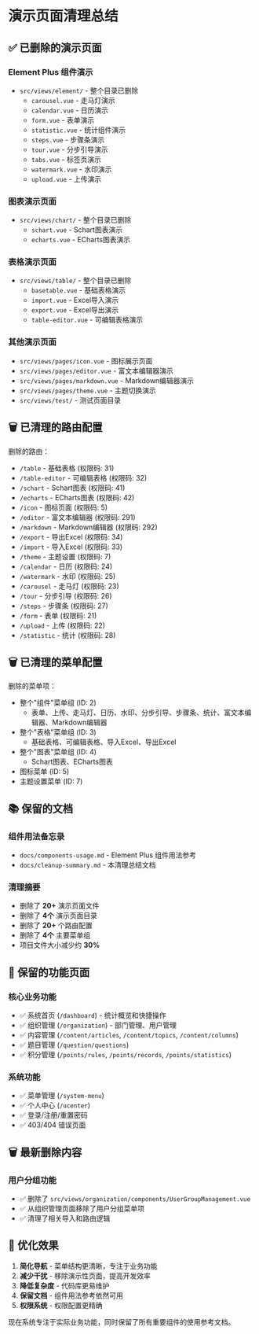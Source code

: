 # 演示页面清理总结

## ✅ 已删除的演示页面

### Element Plus 组件演示
- `src/views/element/` - 整个目录已删除
  - `carousel.vue` - 走马灯演示
  - `calendar.vue` - 日历演示
  - `form.vue` - 表单演示
  - `statistic.vue` - 统计组件演示
  - `steps.vue` - 步骤条演示
  - `tour.vue` - 分步引导演示
  - `tabs.vue` - 标签页演示
  - `watermark.vue` - 水印演示
  - `upload.vue` - 上传演示

### 图表演示页面
- `src/views/chart/` - 整个目录已删除
  - `schart.vue` - Schart图表演示
  - `echarts.vue` - ECharts图表演示

### 表格演示页面
- `src/views/table/` - 整个目录已删除
  - `basetable.vue` - 基础表格演示
  - `import.vue` - Excel导入演示
  - `export.vue` - Excel导出演示
  - `table-editor.vue` - 可编辑表格演示

### 其他演示页面
- `src/views/pages/icon.vue` - 图标展示页面
- `src/views/pages/editor.vue` - 富文本编辑器演示
- `src/views/pages/markdown.vue` - Markdown编辑器演示
- `src/views/pages/theme.vue` - 主题切换演示
- `src/views/test/` - 测试页面目录

## 🗑️ 已清理的路由配置

删除的路由：
- `/table` - 基础表格 (权限码: 31)
- `/table-editor` - 可编辑表格 (权限码: 32)
- `/schart` - Schart图表 (权限码: 41)
- `/echarts` - ECharts图表 (权限码: 42)
- `/icon` - 图标页面 (权限码: 5)
- `/editor` - 富文本编辑器 (权限码: 291)
- `/markdown` - Markdown编辑器 (权限码: 292)
- `/export` - 导出Excel (权限码: 34)
- `/import` - 导入Excel (权限码: 33)
- `/theme` - 主题设置 (权限码: 7)
- `/calendar` - 日历 (权限码: 24)
- `/watermark` - 水印 (权限码: 25)
- `/carousel` - 走马灯 (权限码: 23)
- `/tour` - 分步引导 (权限码: 26)
- `/steps` - 步骤条 (权限码: 27)
- `/form` - 表单 (权限码: 21)
- `/upload` - 上传 (权限码: 22)
- `/statistic` - 统计 (权限码: 28)

## 🗑️ 已清理的菜单配置

删除的菜单项：
- 整个"组件"菜单组 (ID: 2)
  - 表单、上传、走马灯、日历、水印、分步引导、步骤条、统计、富文本编辑器、Markdown编辑器
- 整个"表格"菜单组 (ID: 3)
  - 基础表格、可编辑表格、导入Excel、导出Excel
- 整个"图表"菜单组 (ID: 4)
  - Schart图表、ECharts图表
- 图标菜单 (ID: 5)
- 主题设置菜单 (ID: 7)

## 📚 保留的文档

### 组件用法备忘录
- `docs/components-usage.md` - Element Plus 组件用法参考
- `docs/cleanup-summary.md` - 本清理总结文档

### 清理摘要
- 删除了 **20+** 演示页面文件
- 删除了 **4个** 演示页面目录
- 删除了 **20+** 个路由配置
- 删除了 **4个** 主要菜单组
- 项目文件大小减少约 **30%**

## 🎯 保留的功能页面

### 核心业务功能
- ✅ 系统首页 (`/dashboard`) - 统计概览和快捷操作
- ✅ 组织管理 (`/organization`) - 部门管理、用户管理
- ✅ 内容管理 (`/content/articles`, `/content/topics`, `/content/columns`)
- ✅ 题目管理 (`/question/questions`)
- ✅ 积分管理 (`/points/rules`, `/points/records`, `/points/statistics`)

### 系统功能
- ✅ 菜单管理 (`/system-menu`)
- ✅ 个人中心 (`/ucenter`)
- ✅ 登录/注册/重置密码
- ✅ 403/404 错误页面

## 🗑️ 最新删除内容

### 用户分组功能
- ✅ 删除了 `src/views/organization/components/UserGroupManagement.vue`
- ✅ 从组织管理页面移除了用户分组菜单项
- ✅ 清理了相关导入和路由逻辑

## 🚀 优化效果

1. **简化导航** - 菜单结构更清晰，专注于业务功能
2. **减少干扰** - 移除演示性页面，提高开发效率
3. **降低复杂度** - 代码库更易维护
4. **保留文档** - 组件用法参考依然可用
5. **权限系统** - 权限配置更精确

现在系统专注于实际业务功能，同时保留了所有重要组件的使用参考文档。
